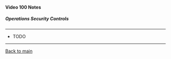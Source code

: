 #### Video 100 Notes

##### Operations Security Controls

---

- TODO

---

[Back to main](https://github.com/rot0xd/CBTNuggets/blob/master/CEHv9/README.md)

